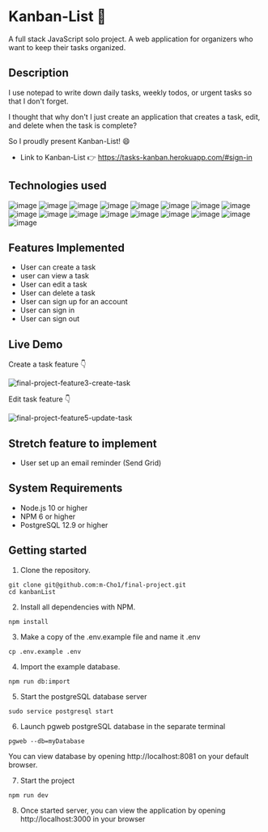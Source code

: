 # Kanban-List :memo:

A full stack JavaScript solo project.
A web application for organizers who want to keep their tasks organized.

## Description
I use notepad to write down daily tasks, weekly todos, or urgent tasks so that I don't forget.

I thought that why don't I just create an application that creates a task, edit, and delete when the task is complete?

So I proudly present Kanban-List! :smile:

* Link to Kanban-List :point_right: https://tasks-kanban.herokuapp.com/#sign-in

## Technologies used

![image](https://user-images.githubusercontent.com/96744088/185199905-96d095cd-fb35-4816-bcf2-49471023dcee.png)
![image](https://user-images.githubusercontent.com/96744088/185199847-4a5516f5-1e63-4c38-b914-a87515eb098a.png)
![image](https://user-images.githubusercontent.com/96744088/185200132-6174e088-dab1-4e82-989e-914bdd6b55de.png)
![image](https://user-images.githubusercontent.com/96744088/185200149-7e796535-ccff-4a9a-9c9a-e1641b560106.png)
![image](https://user-images.githubusercontent.com/96744088/185200163-475211a9-9b6c-40b2-b802-4e15405c1ead.png)
![image](https://user-images.githubusercontent.com/96744088/185200178-d731c662-c630-4879-80aa-3af8cb5d4715.png)
![image](https://user-images.githubusercontent.com/96744088/185200190-9c6bb110-8424-4577-9ae0-feb3b0d2b058.png)
![image](https://user-images.githubusercontent.com/96744088/185200207-83c1eacc-551c-48e7-85c9-4a0841e9df22.png)
![image](https://user-images.githubusercontent.com/96744088/185200223-2ca8d16a-cce0-4ac1-bf44-fa93724452fb.png)
![image](https://user-images.githubusercontent.com/96744088/185200241-16a4c172-01fa-491f-9417-bf23c4fd65b7.png)
![image](https://user-images.githubusercontent.com/96744088/185200259-6659b626-61a8-4788-8701-932857acec9e.png)
![image](https://user-images.githubusercontent.com/96744088/185200277-75a74235-05ed-4b36-9835-8af39a25500d.png)
![image](https://user-images.githubusercontent.com/96744088/185200293-bff78f17-8b68-4e65-8468-b09e1e74dfd1.png)
![image](https://user-images.githubusercontent.com/96744088/185201886-ccdb0b7a-214a-493d-b8be-4dcd20e1e42a.png)
![image](https://user-images.githubusercontent.com/96744088/185201183-b235f7ad-da62-430c-8a54-399e82696f83.png)
![image](https://user-images.githubusercontent.com/96744088/185201225-089fe5d4-61c2-48d3-af80-8198cd4d5847.png)
![image](https://user-images.githubusercontent.com/96744088/185201295-8891fe32-3b50-4d6b-91a9-70d8929d80db.png)

## Features Implemented
* User can create a task
* user can view a task
* User can edit a task
* User can delete a task
* User can sign up for an account
* User can sign in
* User can sign out

## Live Demo

Create a task feature :point_down:

![final-project-feature3-create-task](https://user-images.githubusercontent.com/96744088/185204524-9c799c31-cfac-4092-9492-80d76626f086.gif)


Edit task feature :point_down:

![final-project-feature5-update-task](https://user-images.githubusercontent.com/96744088/185204394-d3aa57be-09ef-42ef-a91a-652b72227a1b.gif)

## Stretch feature to implement
* User set up an email reminder (Send Grid)

## System Requirements
* Node.js 10 or higher
* NPM 6 or higher
* PostgreSQL 12.9 or higher

## Getting started

1. Clone the repository.
  ```
  git clone git@github.com:m-Cho1/final-project.git
  cd kanbanList
  ```
2. Install all dependencies with NPM.
  ```
  npm install
  ```
3. Make a copy of the .env.example file and name it .env
  ```
  cp .env.example .env
  ```
4. Import the example database.
  ```
  npm run db:import
  ```
5. Start the postgreSQL database server
  ```
  sudo service postgresql start
  ```
6. Launch pgweb postgreSQL database in the separate terminal
  ```
  pgweb --db=myDatabase
  ```
  You can view database by opening http://localhost:8081 on your default browser.
  
7. Start the project
  ```
  npm run dev
  ```
8. Once started server, you can view the application by opening http://localhost:3000 in your browser
